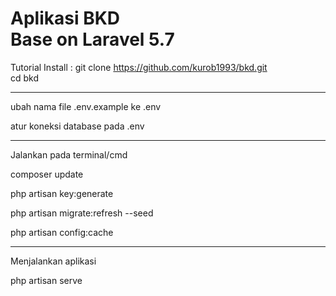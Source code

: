 <h1>Aplikasi BKD <br>
    Base on Laravel 5.7
</h1>

Tutorial Install : 
git clone https://github.com/kurob1993/bkd.git
<br>
cd bkd
<hr>

<p>ubah nama file .env.example ke .env</p>

<p>atur koneksi database pada .env</p>
<hr>

<p>Jalankan pada terminal/cmd </p>
<p>composer update</p>
<p>php artisan key:generate</p>
<p>php artisan migrate:refresh --seed</p>
<p>php artisan config:cache</p>

<hr>
Menjalankan aplikasi
<p>php artisan serve</p>
